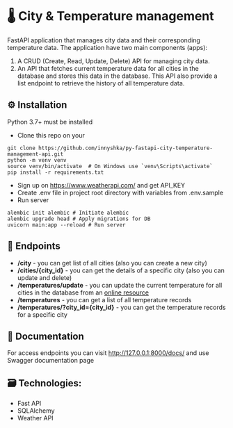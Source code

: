 # 🌡️ City & Temperature management
FastAPI application that manages city data and their corresponding temperature data. The application have two main components (apps):

1. A CRUD (Create, Read, Update, Delete) API for managing city data.
2. An API that fetches current temperature data for all cities in the database and stores this data in the database. This API also provide a list endpoint to retrieve the history of all temperature data.


## ⚙️ Installation
Python 3.7+ must be installed
- Clone this repo on your 
```shell
git clone https://github.com/innyshka/py-fastapi-city-temperature-management-api.git
python -m venv venv
source venv/bin/activate  # On Windows use `venv\Scripts\activate`
pip install -r requirements.txt
```
- Sign up on https://www.weatherapi.com/ and get API_KEY
- Create .env file in project root directory with variables from .env.sample
- Run server
```shell
alembic init alembic # Initiate alembic
alembic upgrade head # Apply migrations for DB
uvicorn main:app --reload # Run server
```
## 📍 Endpoints
- **/city** - you can get list of all cities (also you can create a new city) 
- **/cities/{city_id}** - you can get the details of a specific city (also you can update and delete)
- **/temperatures/update** - you can update the current temperature for all cities in the database from an [online resource ](https://www.weatherapi.com/)
- **/temperatures** - you can get a list of all temperature records
- **/temperatures/?city_id={city_id}** - you can get the temperature records for a specific city
## 📃 Documentation 
For access endpoints you can visit http://127.0.0.1:8000/docs/ and use Swagger documentation page

## 🗃️ Technologies:
- Fast API
- SQLAlchemy
- Weather API